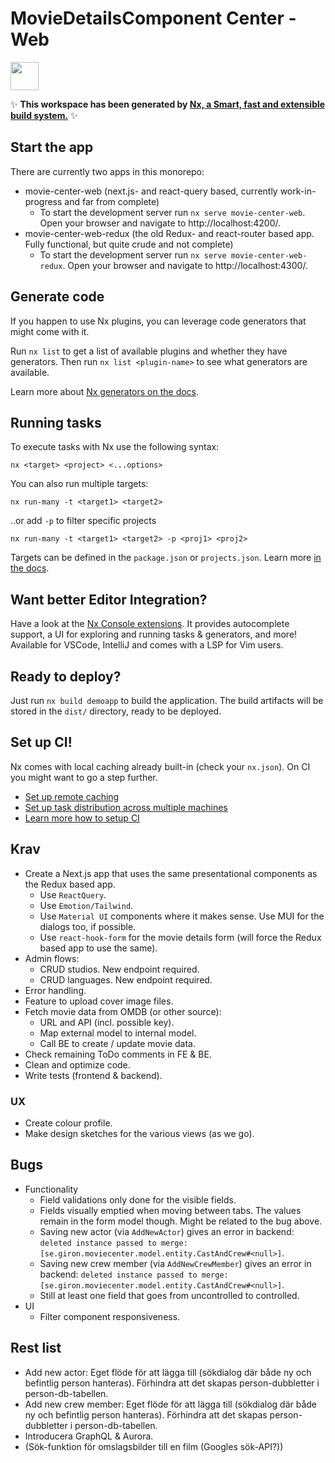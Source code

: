# MovieDetailsComponent Center - Web

<a alt="Nx logo" href="https://nx.dev" target="_blank" rel="noreferrer"><img src="https://raw.githubusercontent.com/nrwl/nx/master/images/nx-logo.png" width="45"></a>

✨ **This workspace has been generated by [Nx, a Smart, fast and extensible build system.](https://nx.dev)** ✨

## Start the app

There are currently two apps in this monorepo:

- movie-center-web (next.js- and react-query based, currently work-in-progress and far from complete)
  - To start the development server run `nx serve movie-center-web`. Open your browser and navigate to http://localhost:4200/.
- movie-center-web-redux (the old Redux- and react-router based app. Fully functional, but quite crude and not complete)
  - To start the development server run `nx serve movie-center-web-redux`. Open your browser and navigate to http://localhost:4300/.

## Generate code

If you happen to use Nx plugins, you can leverage code generators that might come with it.

Run `nx list` to get a list of available plugins and whether they have generators. Then run `nx list <plugin-name>` to see what generators are available.

Learn more about [Nx generators on the docs](https://nx.dev/plugin-features/use-code-generators).

## Running tasks

To execute tasks with Nx use the following syntax:

```
nx <target> <project> <...options>
```

You can also run multiple targets:

```
nx run-many -t <target1> <target2>
```

..or add `-p` to filter specific projects

```
nx run-many -t <target1> <target2> -p <proj1> <proj2>
```

Targets can be defined in the `package.json` or `projects.json`. Learn more [in the docs](https://nx.dev/core-features/run-tasks).

## Want better Editor Integration?

Have a look at the [Nx Console extensions](https://nx.dev/nx-console). It provides autocomplete support, a UI for exploring and running tasks & generators, and more! Available for VSCode, IntelliJ and comes with a LSP for Vim users.

## Ready to deploy?

Just run `nx build demoapp` to build the application. The build artifacts will be stored in the `dist/` directory, ready to be deployed.

## Set up CI!

Nx comes with local caching already built-in (check your `nx.json`). On CI you might want to go a step further.

- [Set up remote caching](https://nx.dev/core-features/share-your-cache)
- [Set up task distribution across multiple machines](https://nx.dev/nx-cloud/features/distribute-task-execution)
- [Learn more how to setup CI](https://nx.dev/recipes/ci)

## Krav

- Create a Next.js app that uses the same presentational components as the Redux based app.
  - Use `ReactQuery`.
  - Use `Emotion/Tailwind`.
  - Use `Material UI` components where it makes sense. Use MUI for the dialogs too, if possible.
  - Use `react-hook-form` for the movie details form (will force the Redux based app to use the same).
- Admin flows:
  - CRUD studios. New endpoint required.
  - CRUD languages. New endpoint required.
- Error handling.
- Feature to upload cover image files.
- Fetch movie data from OMDB (or other source):
  - URL and API (incl. possible key).
  - Map external model to internal model.
  - Call BE to create / update movie data.
- Check remaining ToDo comments in FE & BE.
- Clean and optimize code.
- Write tests (frontend & backend).

### UX

- Create colour profile.
- Make design sketches for the various views (as we go).

## Bugs

- Functionality
  - Field validations only done for the visible fields.
  - Fields visually emptied when moving between tabs. The values remain in the form model though. Might be related to the bug above.
  - Saving new actor (via `AddNewActor`) gives an error in backend: `deleted instance passed to merge: [se.giron.moviecenter.model.entity.CastAndCrew#<null>]`.
  - Saving new crew member (via `AddNewCrewMember`) gives an error in backend: `deleted instance passed to merge: [se.giron.moviecenter.model.entity.CastAndCrew#<null>]`.
  - Still at least one field that goes from uncontrolled to controlled.
- UI
  - Filter component responsiveness.

## Rest list

- Add new actor: Eget flöde för att lägga till (sökdialog där både ny och befintlig person hanteras). Förhindra att det skapas person-dubbletter i person-db-tabellen.
- Add new crew member: Eget flöde för att lägga till (sökdialog där både ny och befintlig person hanteras). Förhindra att det skapas person-dubbletter i person-db-tabellen.
- Introducera GraphQL & Aurora.
- (Sök-funktion för omslagsbilder till en film (Googles sök-API?))
